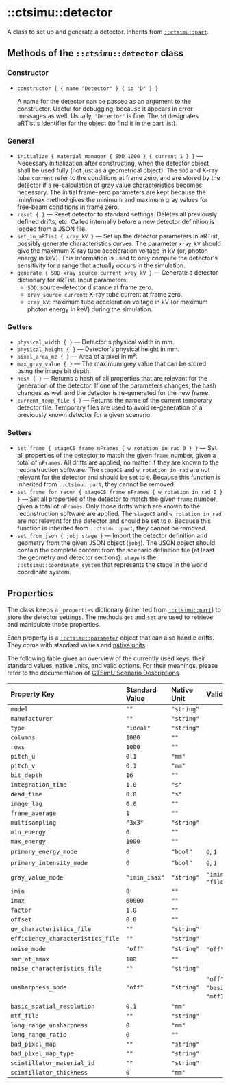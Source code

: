 # ::ctsimu::detector
A class to set up and generate a detector. Inherits from [`::ctsimu::part`](part.md).

## Methods of the `::ctsimu::detector` class

### Constructor

* `constructor { { name "Detector" } { id "D" } }`

	A name for the detector can be passed as an argument to the constructor. Useful for debugging, because it appears in error messages as well. Usually, `"Detector"` is fine. The `id` designates aRTist's identifier for the object (to find it in the part list).

### General

* `initialize { material_manager { SDD 1000 } { current 1 } }` — Necessary initialization after constructing, when the detector object shall be used fully (not just as a geometrical object). The `SDD` and X-ray tube `current` refer to the conditions at frame zero, and are stored by the detector if a re-calculation of gray value characteristics becomes necessary. The initial frame-zero parameters are kept because the imin/imax method gives the minimum and maximum gray values for free-beam conditions in frame zero.
* `reset { }` — Reset detector to standard settings. Deletes all previously defined drifts, etc. Called internally before a new detector definition is loaded from a JSON file.
* `set_in_aRTist { xray_kV }` — Set up the detector parameters in aRTist, possibly generate characteristics curves. The parameter `xray_kV` should give the maximum X-ray tube acceleration voltage in kV (or, photon energy in keV). This information is used to only compute the detector's sensitivity for a range that actually occurs in the simulation.
* `generate { SDD xray_source_current xray_kV }` — Generate a detector dictionary for aRTist. Input parameters:
	- `SDD`: source-detector distance at frame zero.
	- `xray_source_current`: X-ray tube current at frame zero.
	- `xray_kV`: maximum tube acceleration voltage in kV (or maximum photon energy in keV) during the simulation.

### Getters

* `physical_width { }` — Detector's physical width in mm.
* `physical_height { }` — Detector's physical height in mm.
* `pixel_area_m2 { }` — Area of a pixel in m².
* `max_gray_value { }` — The maximum grey value that can be stored using the image bit depth.
* `hash { }` — Returns a hash of all properties that are relevant for the generation of the detector. If one of the parameters changes, the hash changes as well and the detector is re-generated for the new frame.
* `current_temp_file { }` — Returns the name of the current temporary detector file. Temporary files are used to avoid re-generation of a previously known detector for a given scenario.

### Setters

* `set_frame { stageCS frame nFrames { w_rotation_in_rad 0 } }` — Set all properties of the detector to match the given `frame` number, given a total of `nFrames`. All drifts are applied, no matter if they are known to the reconstruction software. The `stageCS` and `w_rotation_in_rad` are not relevant for the detector and should be set to `0`. Because this function is inherited from `::ctsimu::part`, they cannot be removed.
* `set_frame_for_recon { stageCS frame nFrames { w_rotation_in_rad 0 } }` — Set all properties of the detector to match the given `frame` number, given a total of `nFrames`. Only those drifts which are known to the reconstruction software are applied. The `stageCS` and `w_rotation_in_rad` are not relevant for the detector and should be set to `0`. Because this function is inherited from `::ctsimu::part`, they cannot be removed.
* `set_from_json { jobj stage }` — Import the detector definition and geometry from the given JSON object (`jobj`). The JSON object should contain the complete content from the scenario definition file (at least the geometry and detector sections). `stage` is the `::ctsimu::coordinate_system` that represents the stage in the world coordinate system.

## Properties

The class keeps a `_properties` dictionary (inherited from [`::ctsimu::part`](part.md)) to store the detector settings. The methods `get` and `set` are used to retrieve and manipulate those properties.

Each property is a [`::ctsimu::parameter`](parameter.md) object that can also handle drifts. They come with standard values and [native units](native_units.md).

The following table gives an overview of the currently used keys, their standard values, native units, and valid options. For their meanings, please refer to the documentation of [CTSimU Scenario Descriptions](https://bamresearch.github.io/ctsimu-scenarios/).

| Property Key                      | Standard Value | Native Unit | Valid Options                                                     |
| :-------------------------------- | :------------- | :---------- | :---------------------------------------------------------------- |
| `model`                           | `""`           | `"string"`  |                                                                   |
| `manufacturer`                    | `""`           | `"string"`  |                                                                   |
| `type`                            | `"ideal"`      | `"string"`  |                                                                   |
| `columns`                         | `1000`         | `""`        |                                                                   |
| `rows`                            | `1000`         | `""`        |                                                                   |
| `pitch_u`                         | `0.1`          | `"mm"`      |                                                                   |
| `pitch_v`                         | `0.1`          | `"mm"`      |                                                                   |
| `bit_depth`                       | `16`           | `""`        |                                                                   |
| `integration_time`                | `1.0`          | `"s"`       |                                                                   |
| `dead_time`                       | `0.0`          | `"s"`       |                                                                   |
| `image_lag`                       | `0.0`          | `""`        |                                                                   |
| `frame_average`                   | `1`            | `""`        |                                                                   |
| `multisampling`                   | `"3x3"`        | `"string"`  |                                                                   |
| `min_energy`                      | `0`            | `""`        |                                                                   |
| `max_energy`                      | `1000`         | `""`        |                                                                   |
| `primary_energy_mode`             | `0`            | `"bool"`    | `0`, `1`                                                          |
| `primary_intensity_mode`          | `0`            | `"bool"`    | `0`, `1`                                                          |
| `gray_value_mode`                 | `"imin_imax"`  | `"string"`  | `"imin_imax"`, `"linear"`, `"file"`                               |
| `imin`                            | `0`            | `""`        |                                                                   |
| `imax`                            | `60000`        | `""`        |                                                                   |
| `factor`                          | `1.0`          | `""`        |                                                                   |
| `offset`                          | `0.0`          | `""`        |                                                                   |
| `gv_characteristics_file`         | `""`           | `"string"`  |                                                                   |
| `efficiency_characteristics_file` | `""`           | `"string"`  |                                                                   |
| `noise_mode`                      | `"off"`        | `"string"`  | `"off"`, `"snr_at_imax"`, `"file"`                                |
| `snr_at_imax`                     | `100`          | `""`        |                                                                   |
| `noise_characteristics_file`      | `""`           | `"string"`  |                                                                   |
| `unsharpness_mode`                | `"off"`        | `"string"`  | `"off"`, `"basic_spatial_resolution"`, `"mtf10freq"`, `"mtffile"` |
| `basic_spatial_resolution`        | `0.1`          | `"mm"`      |                                                                   |
| `mtf_file`                        | `""`           | `"string"`  |                                                                   |
| `long_range_unsharpness`          | `0`            | `"mm"`      |                                                                   |
| `long_range_ratio`                | `0`            | `""`        |                                                                   |
| `bad_pixel_map`                   | `""`           | `"string"`  |                                                                   |
| `bad_pixel_map_type`              | `""`           | `"string"`  |                                                                   |
| `scintillator_material_id`        | `""`           | `"string"`  |                                                                   |
| `scintillator_thickness`          | `0`            | `"mm"`      |                                                                   |